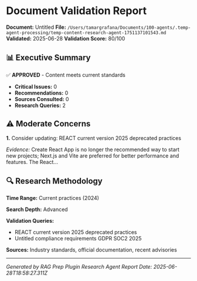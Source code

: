 # Document Validation Report

**Document:** Untitled
**File:** `/Users/tamargrafana/Documents/100-agents/.temp-agent-processing/temp-content-research-agent-1751137101543.md`
**Validated:** 2025-06-28
**Validation Score:** 80/100

## 📊 Executive Summary

✅ **APPROVED** - Content meets current standards

- **Critical Issues:** 0
- **Recommendations:** 0
- **Sources Consulted:** 0
- **Research Queries:** 2

## ⚠️ Moderate Concerns

**1.** Consider updating: REACT current version 2025 deprecated practices

*Evidence:* Create React App is no longer the recommended way to start new projects; Next.js and Vite are preferred for better performance and features. The React...

## 🔍 Research Methodology

**Time Range:** Current practices (2024)

**Search Depth:** Advanced

**Validation Queries:**
- REACT current version 2025 deprecated practices
- Untitled compliance requirements GDPR SOC2 2025

**Sources:** Industry standards, official documentation, recent advisories

---

*Generated by RAG Prep Plugin Research Agent*
*Report Date: 2025-06-28T18:58:27.311Z*
